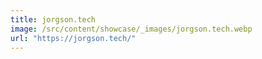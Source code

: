 ```yaml
---
title: jorgson.tech
image: /src/content/showcase/_images/jorgson.tech.webp
url: "https://jorgson.tech/"
---
```

